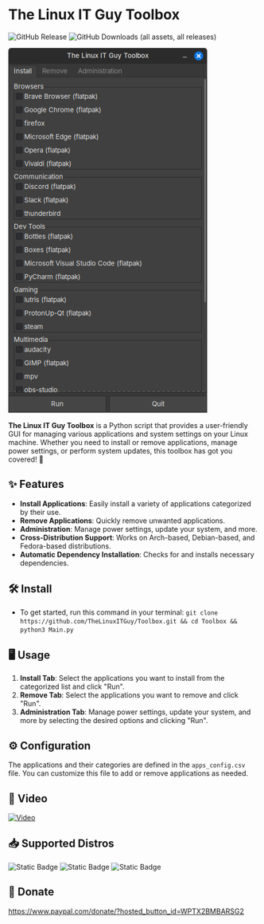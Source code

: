 # The Linux IT Guy Toolbox
![GitHub Release](https://img.shields.io/github/v/release/TheLinuxITGuy/Toolbox?style=for-the-badge&labelColor=%231A365D&color=%23E9FC12)
![GitHub Downloads (all assets, all releases)](https://img.shields.io/github/downloads/TheLinuxITGuy/Toolbox/total?style=for-the-badge&labelColor=%231A365D&color=%23E9FC12)

![Preview](Screenshot/Screenshot3.png)

**The Linux IT Guy Toolbox** is a Python script that provides a user-friendly GUI for managing various applications and system settings on your Linux machine. Whether you need to install or remove applications, manage power settings, or perform system updates, this toolbox has got you covered! 🚀

## ✨ Features 

- **Install Applications**: Easily install a variety of applications categorized by their use.
- **Remove Applications**: Quickly remove unwanted applications.
- **Administration**: Manage power settings, update your system, and more.
- **Cross-Distribution Support**: Works on Arch-based, Debian-based, and Fedora-based distributions.
- **Automatic Dependency Installation**: Checks for and installs necessary dependencies.

## 🛠️ Install

- To get started, run this command in your terminal: `git clone https://github.com/TheLinuxITGuy/Toolbox.git && cd Toolbox && python3 Main.py`

## 🖥️ Usage 

1. **Install Tab**: Select the applications you want to install from the categorized list and click "Run".
2. **Remove Tab**: Select the applications you want to remove and click "Run".
3. **Administration Tab**: Manage power settings, update your system, and more by selecting the desired options and clicking "Run".

## ⚙️ Configuration 

The applications and their categories are defined in the `apps_config.csv` file. You can customize this file to add or remove applications as needed.

## 🎥 Video
[![Video](https://img.youtube.com/vi/PJytFBO3seM/maxresdefault.jpg)](https://youtu.be/PJytFBO3seM)

## 📥 Supported Distros
![Static Badge](https://img.shields.io/badge/Arch-%231A365D?style=for-the-badge&logo=arch%20linux&logoColor=%23E9FC12)
![Static Badge](https://img.shields.io/badge/Debian-%231A365D?style=for-the-badge&logo=debian&logoColor=%23E9FC12)
![Static Badge](https://img.shields.io/badge/Fedora-%231A365D?style=for-the-badge&logo=fedora&logoColor=%23E9FC12)

## 💖 Donate
https://www.paypal.com/donate/?hosted_button_id=WPTX2BMBARSG2
